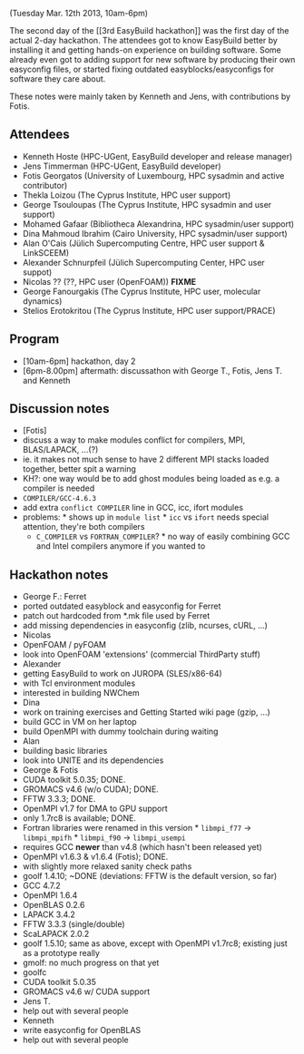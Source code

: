 (Tuesday Mar. 12th 2013, 10am-6pm)

The second day of the [[3rd EasyBuild hackathon]] was the first day of the actual 2-day hackathon. The attendees got to know EasyBuild better by installing it and getting hands-on experience on building software. Some already even got to adding support for new software by producing their own easyconfig files, or started fixing outdated easyblocks/easyconfigs for software they care about.

These notes were mainly taken by Kenneth and Jens, with contributions by Fotis.

## Attendees

 * Kenneth Hoste (HPC-UGent, EasyBuild developer and release manager)
 * Jens Timmerman (HPC-UGent, EasyBuild developer)
 * Fotis Georgatos (University of Luxembourg, HPC sysadmin and active contributor)
 * Thekla Loizou (The Cyprus Institute, HPC user support)
 * George Tsouloupas (The Cyprus Institute, HPC sysadmin and user support)
 * Mohamed Gafaar (Bibliotheca Alexandrina, HPC sysadmin/user support)
 * Dina Mahmoud Ibrahim (Cairo University, HPC sysadmin/user support)
 * Alan O'Cais (Jülich Supercomputing Centre, HPC user support & LinkSCEEM)
 * Alexander Schnurpfeil (Jülich Supercomputing Center, HPC user suppot)
 * Nicolas ?? (??, HPC user (OpenFOAM)) **FIXME**
 * George Fanourgakis (The Cyprus Institute, HPC user, molecular dynamics)
 * Stelios Erotokritou (The Cyprus Institute, HPC user support/PRACE)

## Program

 * [10am-6pm] hackathon, day 2
 * [6pm-8.00pm] aftermath: discussathon with George T., Fotis, Jens T. and Kenneth

## Discussion notes

 * [Fotis]
  * discuss a way to make modules conflict for compilers, MPI, BLAS/LAPACK, ...(?)
   * ie. it makes not much sense to have 2 different MPI stacks loaded together, better spit a warning
   * KH?: one way would be to add ghost modules being loaded as e.g. a compiler is needed
   * `COMPILER/GCC-4.6.3`
   * add extra `conflict COMPILER` line in GCC, icc, ifort modules
   * problems:
    * shows up in `module list`
    * `icc` vs `ifort` needs special attention, they're both compilers
     * `C_COMPILER` vs `FORTRAN_COMPILER`?
    * no way of easily combining GCC and Intel compilers anymore if you wanted to

## Hackathon notes

 * George F.: Ferret
  * ported outdated easyblock and easyconfig for Ferret
  * patch out hardcoded from *.mk file used by Ferret
  * add missing dependencies in easyconfig (zlib, ncurses, cURL, ...)
 * Nicolas
  * OpenFOAM / pyFOAM
  * look into OpenFOAM 'extensions' (commercial ThirdParty stuff)
 * Alexander
  * getting EasyBuild to work on JUROPA (SLES/x86-64)
   * with Tcl environment modules
  * interested in building NWChem
 * Dina
  * work on training exercises and Getting Started wiki page (gzip, ...)
  * build GCC in VM on her laptop
  * build OpenMPI with dummy toolchain during waiting
 * Alan
  * building basic libraries
  * look into UNITE and its dependencies
 * George & Fotis
  * CUDA toolkit 5.0.35; DONE.
  * GROMACS v4.6 (w/o CUDA); DONE.
  * FFTW 3.3.3; DONE.
  * OpenMPI v1.7 for DMA to GPU support
   * only 1.7rc8 is available; DONE.
   * Fortran libraries were renamed in this version
    * `libmpi_f77` -> `libmpi_mpifh`
    * `libmpi_f90` -> `libmpi_usempi`
   * requires GCC **newer** than v4.8 (which hasn't been released yet)
  * OpenMPI v1.6.3 & v1.6.4 (Fotis); DONE.
   * with slightly more relaxed sanity check paths
  * goolf 1.4.10; ~DONE (deviations: FFTW is the default version, so far)
   * GCC 4.7.2
   * OpenMPI 1.6.4
   * OpenBLAS 0.2.6
   * LAPACK 3.4.2
   * FFTW 3.3.3 (single/double)
   * ScaLAPACK 2.0.2
  * goolf 1.5.10; same as above, except with OpenMPI v1.7rc8; existing just as a prototype really
  * gmolf: no much progress on that yet
  * goolfc
   * CUDA toolkit 5.0.35
  * GROMACS v4.6 w/ CUDA support
 * Jens T.
  * help out with several people
 * Kenneth
  * write easyconfig for OpenBLAS
  * help out with several people
